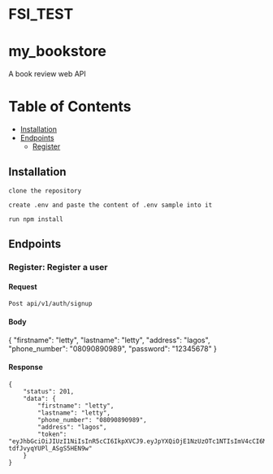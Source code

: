 # FSI_TEST

# my_bookstore
A book review web API

# Table of Contents

- [Installation](#installation)
- [Endpoints](#endpoints)
	- [Register](#register)



## Installation

```
clone the repository

create .env and paste the content of .env sample into it

run npm install
```

## Endpoints

### Register: Register a user

#### Request
`Post api/v1/auth/signup`

#### Body
{
	"firstname": "letty",
	"lastname": "letty",
	"address": "lagos",
	"phone_number": "08090890989",
	"password": "12345678"
}

####  Response
```
{
    "status": 201,
    "data": {
        "firstname": "letty",
        "lastname": "letty",
        "phone_number": "08090890989",
        "address": "lagos",
        "token": "eyJhbGciOiJIUzI1NiIsInR5cCI6IkpXVCJ9.eyJpYXQiOjE1NzUzOTc1NTIsImV4cCI6MTU3NTQwMTE1Mn0.gwIES_5pLDywrbZbD1Uv-tdfJvyqYUPl_ASgS5HEN9w"
    }
}

```

